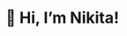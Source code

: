 # 👋 Hi, I’m Nikita!

<!---
SapphireNick/SapphireNick is a ✨ special ✨ repository because its `README.md` (this file) appears on your GitHub profile.
You can click the Preview link to take a look at your changes.
--->
